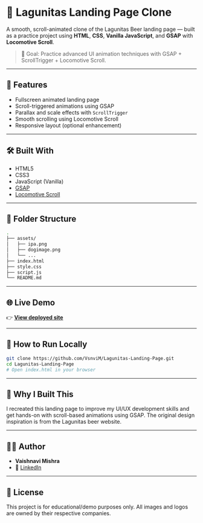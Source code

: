 
# 🍺 Lagunitas Landing Page Clone

A smooth, scroll-animated clone of the Lagunitas Beer landing page — built as a practice project using **HTML**, **CSS**, **Vanilla JavaScript**, and **GSAP** with **Locomotive Scroll**.

> 🎯 Goal: Practice advanced UI animation techniques with GSAP + ScrollTrigger + Locomotive Scroll.

---

## 🚀 Features

- Fullscreen animated landing page
- Scroll-triggered animations using GSAP
- Parallax and scale effects with `ScrollTrigger`
- Smooth scrolling using Locomotive Scroll
- Responsive layout (optional enhancement)

---

## 🛠️ Built With

- HTML5
- CSS3
- JavaScript (Vanilla)
- [GSAP](https://greensock.com/gsap/)
- [Locomotive Scroll](https://locomotivemtl.github.io/locomotive-scroll/)

---

## 📂 Folder Structure

```bash
.
├── assets/
│   ├── ipa.png
│   ├── dogimage.png
│   └── ...
├── index.html
├── style.css
├── script.js
└── README.md
```

---

## 🌐 Live Demo

👉 [**View deployed site**](https://vsnvim.github.io/Lagunitas-Landing-Page/)

---

## 🧩 How to Run Locally

```bash
git clone https://github.com/VsnviM/Lagunitas-Landing-Page.git
cd Lagunitas-Landing-Page
# Open index.html in your browser
```

---

## 🎯 Why I Built This

I recreated this landing page to improve my UI/UX development skills and get hands-on with scroll-based animations using GSAP. The original design inspiration is from the Lagunitas beer website.

---

## 🙋‍♀️ Author

- **Vaishnavi Mishra**
- 🔗 [LinkedIn](https://www.linkedin.com/in/vaishnavimishra1123/)

---

## 📜 License

This project is for educational/demo purposes only. All images and logos are owned by their respective companies.

